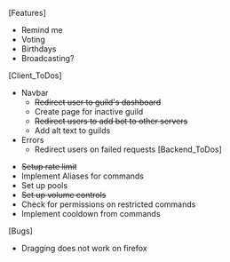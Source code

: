 
[Features]
  * Remind me
  * Voting
  * Birthdays
  * Broadcasting?

[Client_ToDos]
  - Navbar
    * ~~Redirect user to guild's dashboard~~
    * Create page for inactive guild
    * ~~Redirect users to add bot to other servers~~
    * Add alt text to guilds
  - Errors
    * Redirect users on failed requests
[Backend_ToDos]
* ~~Setup rate limit~~
* Implement Aliases for commands
* Set up pools
* ~~Set up volume controls~~
* Check for permissions on restricted commands
* Implement cooldown from commands

[Bugs]
  * Dragging does not work on firefox
